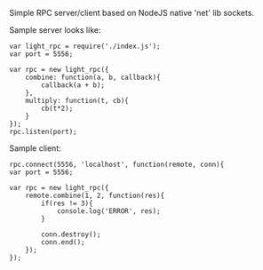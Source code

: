 Simple RPC server/client based on NodeJS native 'net' lib sockets. 

Sample server looks like:

	var light_rpc = require('./index.js');
	var port = 5556;

	var rpc = new light_rpc({
		combine: function(a, b, callback){
			callback(a + b);
		},
		multiply: function(t, cb){
			cb(t*2);
		}
	});
	rpc.listen(port);


Sample client:

	rpc.connect(5556, 'localhost', function(remote, conn){
	var port = 5556;

	var rpc = new light_rpc({
		remote.combine(1, 2, function(res){
			if(res != 3){
				console.log('ERROR', res);
			}

			conn.destroy();
			conn.end();
		});
	});

